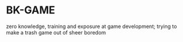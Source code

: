 # BK-GAME
zero knowledge, training and exposure at game development; trying to make a trash game out of sheer boredom
